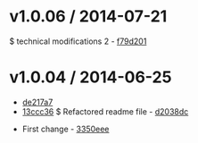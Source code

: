 v1.0.06 / 2014-07-21
==================

  $ technical modifications 2 - [f79d201](https://github.com/CATechnologies/teambox-frontend/commit/f79d201)


v1.0.04 / 2014-06-25
==================

  - [de217a7](https://github.com/CATechnologies/release-test/commit/de217a7)
  - [13ccc36](https://github.com/CATechnologies/release-test/commit/13ccc36)
  $ Refactored readme file - [d2038dc](https://github.com/CATechnologies/release-test/commit/d2038dc)
  * First change - [3350eee](https://github.com/CATechnologies/release-test/commit/3350eee)


 